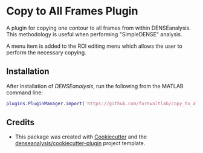 # Copy to All Frames Plugin

A plugin for copying one contour to all frames from within DENSEanalysis. This methodology is useful when performing "SimpleDENSE" analysis.

A menu item is added to the ROI editing menu which allows the user to perform the necessary copying.

## Installation
After installation of *DENSEanalysis*, run the following from the MATLAB command line:

```matlab
plugins.PluginManager.import('https://github.com/fornwaltlab/copy_to_all_dense_plugin')
```

## Credits
* This package was created with [Cookiecutter](https://github.com/audreyr/cookiecutter) and the [denseanalysis/cookiecutter-plugin](https://github.com/denseanalysis/cookiecutter-plugin) project template.

